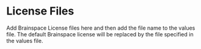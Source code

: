 # License Files
Add Brainspace License files here and then add the file name to the values file.
The default Brainspace license will be replaced by the file specified in the values file.